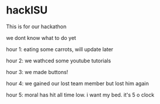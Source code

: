 # hackISU

This is for our hackathon

we dont know what to do yet

hour 1: eating some carrots, will update later

hour 2: we wathced some youtube tutorials

hour 3: we made buttons!

hour 4: we gained our lost team member but lost him again

hour 5: moral has hit all time low. i want my bed. it's 5 o clock
